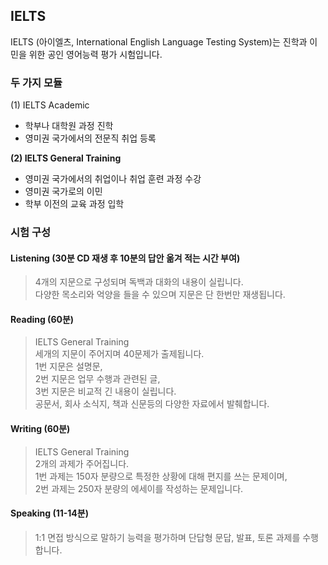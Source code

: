 ## IELTS

IELTS (아이엘츠, International English Language Testing System)는 진학과 이민을 위한 공인 영어능력 평가 시험입니다.

### 두 가지 모듈

(1) IELTS Academic  
- 학부나 대학원 과정 진학
- 영미권 국가에서의 전문직 취업 등록

**(2) IELTS General Training**
- 영미권 국가에서의 취업이나 취업 훈련 과정 수강
- 영미권 국가로의 이민
- 학부 이전의 교육 과정 입학

### 시험 구성

#### Listening (30분 CD 재생 후 10분의 답안 옮겨 적는 시간 부여)

> 4개의 지문으로 구성되며 독백과 대화의 내용이 실립니다.  
다양한 목소리와 억양을 들을 수 있으며 지문은 단 한번만 재생됩니다.

#### Reading (60분)

> IELTS General Training  
세개의 지문이 주어지며 40문제가 출제됩니다.  
1번 지문은 설명문,  
2번 지문은 업무 수행과 관련된 글,  
3번 지문은 비교적 긴 내용이 실립니다.  
공문서, 회사 소식지, 책과 신문등의 다양한 자료에서 발췌합니다.

#### Writing (60분)

> IELTS General Training  
2개의 과제가 주어집니다.  
1번 과제는 150자 분량으로 특정한 상황에 대해 편지를 쓰는 문제이며,  
2번 과제는 250자 분량의 에세이를 작성하는 문제입니다. 

#### Speaking (11-14분)

> 1:1 면접 방식으로 말하기 능력을 평가하며 단답형 문답, 발표, 토론 과제를 수행합니다.
